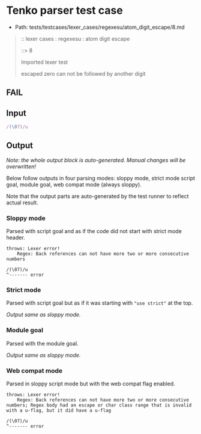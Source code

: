 # Tenko parser test case

- Path: tests/testcases/lexer_cases/regexesu/atom_digit_escape/8.md

> :: lexer cases : regexesu : atom digit escape
>
> ::> 8
>
> Imported lexer test
>
> escaped zero can not be followed by another digit

## FAIL

## Input

`````js
/(\07)/u
`````

## Output

_Note: the whole output block is auto-generated. Manual changes will be overwritten!_

Below follow outputs in four parsing modes: sloppy mode, strict mode script goal, module goal, web compat mode (always sloppy).

Note that the output parts are auto-generated by the test runner to reflect actual result.

### Sloppy mode

Parsed with script goal and as if the code did not start with strict mode header.

`````
throws: Lexer error!
    Regex: Back references can not have more two or more consecutive numbers

/(\07)/u
^------- error
`````

### Strict mode

Parsed with script goal but as if it was starting with `"use strict"` at the top.

_Output same as sloppy mode._

### Module goal

Parsed with the module goal.

_Output same as sloppy mode._

### Web compat mode

Parsed in sloppy script mode but with the web compat flag enabled.

`````
throws: Lexer error!
    Regex: Back references can not have more two or more consecutive numbers; Regex body had an escape or char class range that is invalid with a u-flag, but it did have a u-flag

/(\07)/u
^------- error
`````

